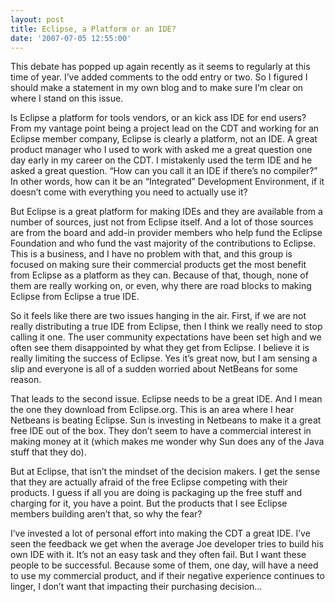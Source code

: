 ```yaml
---
layout: post
title: Eclipse, a Platform or an IDE?
date: '2007-07-05 12:55:00'
---
```



This debate has popped up again recently as it seems to regularly at this time of year. I’ve added comments to the odd entry or two. So I figured I should make a statement in my own blog and to make sure I’m clear on where I stand on this issue.

Is Eclipse a platform for tools vendors, or an kick ass IDE for end users? From my vantage point being a project lead on the CDT and working for an Eclipse member company, Eclipse is clearly a platform, not an IDE. A great product manager who I used to work with asked me a great question one day early in my career on the CDT. I mistakenly used the term IDE and he asked a great question. “How can you call it an IDE if there’s no compiler?” In other words, how can it be an “Integrated” Development Environment, if it doesn’t come with everything you need to actually use it?

But Eclipse is a great platform for making IDEs and they are available from a number of sources, just not from Eclipse itself. And a lot of those sources are from the board and add-in provider members who help fund the Eclipse Foundation and who fund the vast majority of the contributions to Eclipse. This is a business, and I have no problem with that, and this group is focused on making sure their commercial products get the most benefit from Eclipse as a platform as they can. Because of that, though, none of them are really working on, or even, why there are road blocks to making Eclipse from Eclipse a true IDE.

So it feels like there are two issues hanging in the air. First, if we are not really distributing a true IDE from Eclipse, then I think we really need to stop calling it one. The user community expectations have been set high and we often see them disappointed by what they get from Eclipse. I believe it is really limiting the success of Eclipse. Yes it’s great now, but I am sensing a slip and everyone is all of a sudden worried about NetBeans for some reason.

That leads to the second issue. Eclipse needs to be a great IDE. And I mean the one they download from Eclipse.org. This is an area where I hear Netbeans is beating Eclipse. Sun is investing in Netbeans to make it a great free IDE out of the box. They don’t seem to have a commercial interest in making money at it (which makes me wonder why Sun does any of the Java stuff that they do).

But at Eclipse, that isn’t the mindset of the decision makers. I get the sense that they are actually afraid of the free Eclipse competing with their products. I guess if all you are doing is packaging up the free stuff and charging for it, you have a point. But the products that I see Eclipse members building aren’t that, so why the fear?

I’ve invested a lot of personal effort into making the CDT a great IDE. I’ve seen the feedback we get when the average Joe developer tries to build his own IDE with it. It’s not an easy task and they often fail. But I want these people to be successful. Because some of them, one day, will have a need to use my commercial product, and if their negative experience continues to linger, I don’t want that impacting their purchasing decision…


